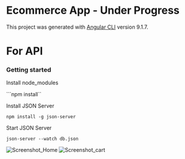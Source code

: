 # Ecommerce App - Under Progress

This project was generated with [Angular CLI](https://github.com/angular/angular-cli) version 9.1.7.

# For API
### Getting started
 Install node_modules
 
  ```npm install``

Install JSON Server

  ```npm install -g json-server```

Start JSON Server

  ```json-server --watch db.json```


  ![Screenshot_Home](home.png)
   ![Screenshot_cart](cart.png)
 


